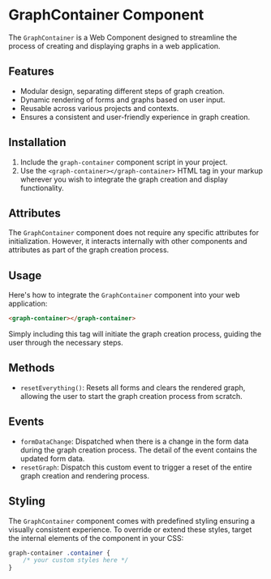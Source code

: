 # GraphContainer Component

The `GraphContainer` is a Web Component designed to streamline the process of creating and displaying graphs in a web application.

## Features

- Modular design, separating different steps of graph creation.
- Dynamic rendering of forms and graphs based on user input.
- Reusable across various projects and contexts.
- Ensures a consistent and user-friendly experience in graph creation.

## Installation

1. Include the `graph-container` component script in your project.
2. Use the `<graph-container></graph-container>` HTML tag in your markup wherever you wish to integrate the graph creation and display functionality.

## Attributes

The `GraphContainer` component does not require any specific attributes for initialization. However, it interacts internally with other components and attributes as part of the graph creation process.

## Usage

Here's how to integrate the `GraphContainer` component into your web application:

```html
<graph-container></graph-container>
```

Simply including this tag will initiate the graph creation process, guiding the user through the necessary steps.

## Methods

- `resetEverything()`: Resets all forms and clears the rendered graph, allowing the user to start the graph creation process from scratch.

## Events

- `formDataChange`: Dispatched when there is a change in the form data during the graph creation process. The detail of the event contains the updated form data.
- `resetGraph`: Dispatch this custom event to trigger a reset of the entire graph creation and rendering process.

## Styling

The `GraphContainer` component comes with predefined styling ensuring a visually consistent experience. To override or extend these styles, target the internal elements of the component in your CSS:

```css
graph-container .container {
    /* your custom styles here */
}
```